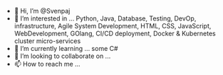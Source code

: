 - 👋 Hi, I’m @Svenpaj
- 👀 I’m interested in ... Python, Java, Database, Testing, DevOp, infrastructure, Agile System Development, HTML, CSS, JavaScript, WebDevelopment, GOlang, CI/CD deployment, Docker & Kubernetes cluster micro-services
- 🌱 I’m currently learning ... some C#
- 💞️ I’m looking to collaborate on ...
- 📫 How to reach me ...

<!---
Svenpaj/Svenpaj is a ✨ special ✨ repository because its `README.md` (this file) appears on your GitHub profile.
You can click the Preview link to take a look at your changes.
--->
